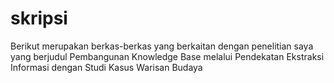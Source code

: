 # skripsi

Berikut merupakan berkas-berkas yang berkaitan dengan penelitian saya yang berjudul Pembangunan Knowledge Base melalui Pendekatan Ekstraksi Informasi dengan Studi Kasus Warisan Budaya
